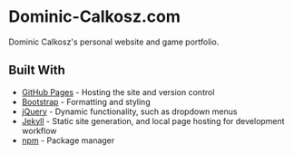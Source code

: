 # Dominic-Calkosz.com

Dominic Calkosz's personal website and game portfolio.

## Built With

* [GitHub Pages](https://pages.github.com/) - Hosting the site and version control
* [Bootstrap](https://getbootstrap.com/) - Formatting and styling
* [jQuery](https://jquery.com/) - Dynamic functionality, such as dropdown menus
* [Jekyll](https://jekyllrb.com/) - Static site generation, and local page hosting for development workflow
* [npm](https://www.npmjs.com/) - Package manager
